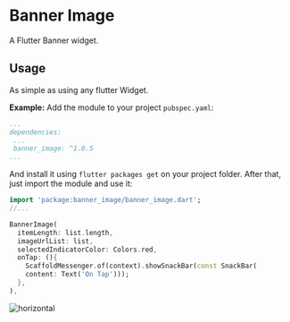 # Banner Image

A Flutter Banner widget.

## Usage

As simple as using any flutter Widget.

**Example:**
Add the module to your project ``pubspec.yaml``:
```yaml
...
dependencies:
 ...
 banner_image: ^1.0.5
...
```
And install it using ``flutter packages get`` on your project folder. After that, just import the module and use it:

```dart
import 'package:banner_image/banner_image.dart';
//...

BannerImage(
  itemLength: list.length,
  imageUrlList: list,
  selectedIndicatorColor: Colors.red,
  onTap: (){
    ScaffoldMessenger.of(context).showSnackBar(const SnackBar(
    content: Text('On Tap')));
  },
),
```

![horizontal](https://user-images.githubusercontent.com/49743631/164677743-b4559be7-08af-4fa4-95bc-de8405bd161f.gif)

